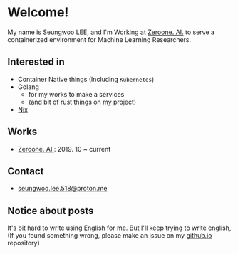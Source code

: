 # Welcome!

My name is Seungwoo LEE, and I'm Working at [Zeroone. AI.](https://zeroone.ai)
to serve a containerized environment for Machine Learning Researchers.

## Interested in

* Container Native things (Including `Kubernetes`)
* Golang 
    * for my works to make a services
    * (and bit of rust things on my project)
* [Nix](https://nixos.org)

## Works

* [Zeroone. AI.](https://zeroone.ai): 2019. 10 ~ current

## Contact

* [seungwoo.lee.518@proton.me](mailto:seungwoo.lee.518@proton.me)

## Notice about posts

It's bit hard to write using English for me. But I'll keep trying to write
english, (If you found something wrong, please make an issue on my
[github.io](https://github.com/seungwoo-lee-518-at-proton-me/seungwoo-lee-518-at-proton-me.github.io)
repository)

